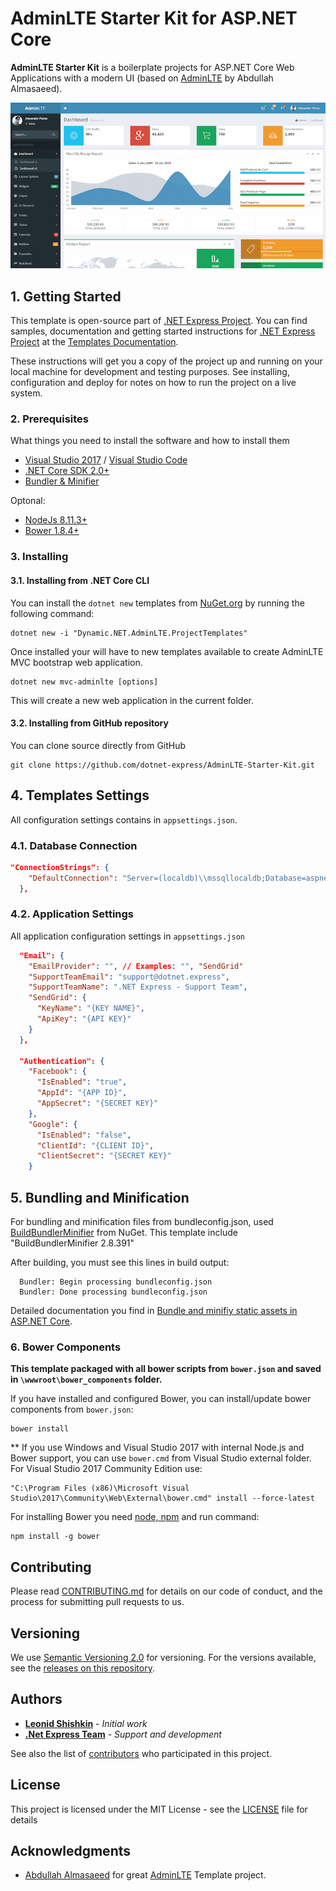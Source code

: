 ﻿# AdminLTE Starter Kit for ASP.NET Core

**AdminLTE Starter Kit** is a boilerplate projects for ASP.NET Core Web Applications with a modern UI (based on [AdminLTE](https://adminlte.io) by Abdullah Almasaeed).

![](docs/images/AdminLTE2.1.png)


## 1. Getting Started

This template is open-source part of [.NET Express Project](https://dotnet.express). You can find samples, documentation and getting started instructions for [.NET Express Project](https://dotnet.express/templates) at the [Templates Documentation](https://docs.dotnet.express/templates/).

These instructions will get you a copy of the project up and running on your local machine for development and testing purposes.
See installing, configuration and deploy for notes on how to run the project on a live system.


### 2. Prerequisites

What things you need to install the software and how to install them

* [Visual Studio 2017](https://www.visualstudio.com/vs/) / [Visual Studio Code](https://code.visualstudio.com/)
* [.NET Core SDK 2.0+](https://www.microsoft.com/net/download/)
* [Bundler & Minifier](https://www.nuget.org/packages/BuildBundlerMinifier/)

Optonal:

* [NodeJs 8.11.3+](https://nodejs.org/)
* [Bower 1.8.4+](https://bower.io/)


### 3. Installing

#### 3.1. Installing from .NET Core CLI

You can install the ```dotnet new``` templates from [NuGet.org](https://www.nuget.org/) by running the following command:

```shell
dotnet new -i "Dynamic.NET.AdminLTE.ProjectTemplates"
```
Once installed your will have to new templates available to create AdminLTE MVC bootstrap web application.

```shell
dotnet new mvc-adminlte [options]
```

This will create a new web application in the current folder. 

#### 3.2. Installing from GitHub repository

You can clone source directly from GitHub

```shell
git clone https://github.com/dotnet-express/AdminLTE-Starter-Kit.git
```

## 4. Templates Settings

All configuration settings contains in ```appsettings.json```.

### 4.1. Database Connection

```json
"ConnectionStrings": {
    "DefaultConnection": "Server=(localdb)\\mssqllocaldb;Database=aspnet-RoleBasedMenu-53bc9b9d-9d6a-45d4-8429-2a2761773502;Trusted_Connection=True;MultipleActiveResultSets=true"
  },
```

### 4.2. Application Settings

All application configuration settings in ```appsettings.json```

```json
  "Email": {
    "EmailProvider": "", // Examples: "", "SendGrid"
    "SupportTeamEmail": "support@dotnet.express",
    "SupportTeamName": ".NET Express - Support Team",
    "SendGrid": {
      "KeyName": "{KEY NAME}",
      "ApiKey": "{API KEY}"
    }
  },

  "Authentication": {
    "Facebook": {
      "IsEnabled": "true",
      "AppId": "{APP ID}",
      "AppSecret": "{SECRET KEY}"
    },
    "Google": {
      "IsEnabled": "false",
      "ClientId": "{CLIENT ID}",
      "ClientSecret": "{SECRET KEY}"
    }
```


## 5. Bundling and Minification

For bundling and minification files from bundleconfig.json, used [BuildBundlerMinifier](https://www.nuget.org/packages/BuildBundlerMinifier/) from NuGet.
This template include "BuildBundlerMinifier 2.8.391"

After building, you must see this lines in build output:
```shell
  Bundler: Begin processing bundleconfig.json
  Bundler: Done processing bundleconfig.json
```

Detailed documentation you find in [Bundle and minifiy static assets in ASP.NET Core](https://docs.microsoft.com/en-us/aspnet/core/client-side/bundling-and-minification?view=aspnetcore-2.0&tabs=netcore-cli%2Caspnetcore2x#build-time-execution-of-bundling-and-minification). 


### 6. Bower Components

**This template packaged with all bower scripts from ```bower.json``` and saved in ```\wwwroot\bower_components``` folder.**

If you have installed and configured Bower, you can install/update bower components from ```bower.json```:
``` shell
bower install
```

** If you use Windows and Visual Studio 2017 with internal Node.js and Bower support, you can use ```bower.cmd``` from Visual Studio external folder.
For Visual Studio 2017 Community Edition use:
``` shell
"C:\Program Files (x86)\Microsoft Visual Studio\2017\Community\Web\External\bower.cmd" install --force-latest
```

For installing Bower you need [node, npm](http://nodejs.org/) and run command: 
``` shell
npm install -g bower
```




## Contributing

Please read [CONTRIBUTING.md](CONTRIBUTING.md) for details on our code of conduct, and the process for submitting pull requests to us.

## Versioning

We use [Semantic Versioning 2.0](http://semver.org/) for versioning. For the versions available, see the [releases on this repository](https://github.com/dynamic-technologies/ASP.NET-Core-2.0-AdminLTE-Templates/releases). 

## Authors

* **[Leonid Shishkin](https://github.com/leonex)** - *Initial work*
* **[.Net Express Team](https://github.com/dotnet-express)** - *Support and development*

See also the list of [contributors](https://github.com/dotnet-express/AdminLTE/contributors) who participated in this project.

## License

This project is licensed under the MIT License - see the [LICENSE](https://opensource.org/licenses/MIT) file for details

## Acknowledgments

* [Abdullah Almasaeed](https://adminlte.io/about) for great [AdminLTE](https://adminlte.io) Template project.
